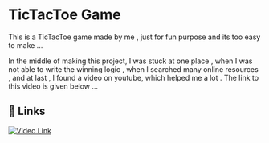 # TicTacToe Game

This is a TicTacToe game made by me , just for fun purpose and its too easy to make ...


In the middle of making this project, I was stuck at one place , when I was not able to 
write the winning logic , when I searched many online resources , and at last , I found a video
on youtube, which helped me a lot . The link to this video is given below ...
## 🔗 Links
[![Video Link](https://img.shields.io/badge/Video_Link-000?style=for-the-badge&logo=youtube&logoColor=black)](https://www.youtube.com/watch?v=sSLGP-_2gOI&list=PLu0W_9lII9aiQiOwthuSvinxoflmhRxM3&index=9)